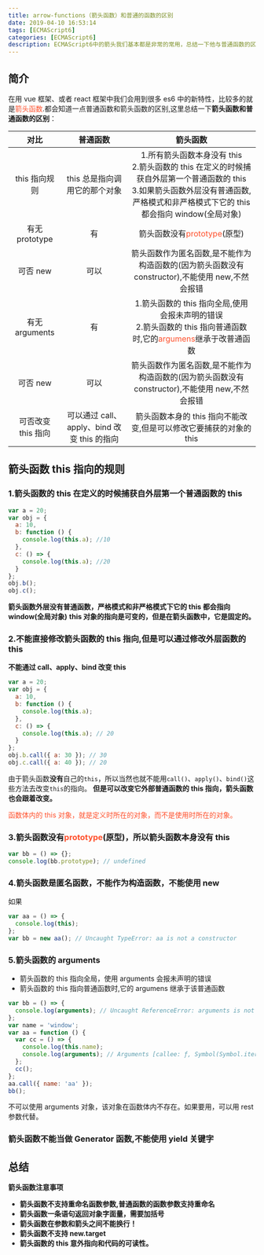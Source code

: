 ```yaml
---
title: arrow-functions（箭头函数）和普通的函数的区别
date: 2019-04-10 16:53:14
tags: [ECMAScript6]
categories: [ECMAScript6]
description: ECMAScript6中的箭头我们基本都是非常的常用，总结一下他与普通函数的区别和优点、确定。
---
```


## 简介

在用 vue 框架、或者 react 框架中我们会用到很多 es6 中的新特性，比较多的就是<font color="#ff502c">箭头函数</font>.都会知道一点普通函数和箭头函数的区别,这里总结一下**箭头函数和普通函数的区别**：

|        对比        |                  普通函数                   |                                                                                           箭头函数                                                                                            |
| :----------------: | :-----------------------------------------: | :-------------------------------------------------------------------------------------------------------------------------------------------------------------------------------------------: |
|   this 指向规则    |        this 总是指向调用它的那个对象        | 1.所有箭头函数本身没有 this </br>2.箭头函数的 this 在定义的时候捕获自外层第一个普通函数的 this </br> 3.如果箭头函数外层没有普通函数,严格模式和非严格模式下它的 this 都会指向 window(全局对象) |
|   有无 prototype   |                     有                      |                                                                   箭头函数没有<font color="#ff502c">prototype</font>(原型)                                                                    |
|      可否 new      |                    可以                     |                                                箭头函数作为匿名函数,是不能作为构造函数的(因为箭头函数没有 constructor),不能使用 new,不然会报错                                                |
|   有无 arguments   |                     有                      |                       1.箭头函数的 this 指向全局,使用会报未声明的错误 </br> 2.箭头函数的 this 指向普通函数时,它的<font color="#ff502c">argumens</font>继承于改普通函数                        |
|      可否 new      |                    可以                     |                                                箭头函数作为匿名函数,是不能作为构造函数的(因为箭头函数没有 constructor),不能使用 new,不然会报错                                                |
| 可否改变 this 指向 | 可以通过 call、apply、bind 改变 this 的指向 |                                                              箭头函数本身的 this 指向不能改变,但是可以修改它要捕获的对象的 this                                                               |

## 箭头函数 this 指向的规则

### 1.箭头函数的 this 在定义的时候捕获自外层第一个普通函数的 this

```javascript
var a = 20;
var obj = {
  a: 10,
  b: function () {
    console.log(this.a); //10
  },
  c: () => {
    console.log(this.a); //20
  }
};
obj.b();
obj.c();
```

**箭头函数外层没有普通函数，严格模式和非严格模式下它的 this 都会指向 window(全局对象)**
**this 对象的指向是可变的，但是在箭头函数中，它是固定的。**

### 2.不能直接修改箭头函数的 this 指向,但是可以通过修改外层函数的 this

**不能通过 call、apply、bind 改变 this**

```javascript
var a = 20;
var obj = {
  a: 10,
  b: function () {
    console.log(this.a);
  },
  c: () => {
    console.log(this.a); // 20
  }
};
obj.b.call({ a: 30 }); // 30
obj.c.call({ a: 40 }); // 20
```

由于箭头函数**没有**自己的`this`，所以当然也就不能用`call()`、`apply()`、`bind()`这些方法去改变`this`的指向。
**但是可以改变它外部普通函数的 this 指向，箭头函数也会跟着改变。**

<font color="#ff502c">函数体内的 this 对象，就是定义时所在的对象，而不是使用时所在的对象。</font>

### 3.箭头函数没有<font color="#ff502c">prototype</font>(原型)，所以箭头函数本身没有 this

```javascript
var bb = () => {};
console.log(bb.prototype); // undefined
```

### 4.箭头函数是匿名函数，不能作为构造函数，不能使用 new

如果

```javascript
var aa = () => {
  console.log(this);
};
var bb = new aa(); // Uncaught TypeError: aa is not a constructor
```

### 5.箭头函数的 arguments

- 箭头函数的 this 指向全局，使用 arguments 会报未声明的错误
- 箭头函数的 this 指向普通函数时,它的 argumens 继承于该普通函数

```javascript
var bb = () => {
  console.log(arguments); // Uncaught ReferenceError: arguments is not defined
};
var name = 'window';
var aa = function () {
  var cc = () => {
    console.log(this.name);
    console.log(arguments); // Arguments [callee: ƒ, Symbol(Symbol.iterator): ƒ]
  };
  cc();
};
aa.call({ name: 'aa' });
bb();
```

不可以使用 arguments 对象，该对象在函数体内不存在。如果要用，可以用 rest 参数代替。

### 箭头函数不能当做 Generator 函数,不能使用 yield 关键字

## 总结

**箭头函数注意事项**

- **箭头函数不支持重命名函数参数,普通函数的函数参数支持重命名**
- **箭头函数一条语句返回对象字面量，需要加括号**
- **箭头函数在参数和箭头之间不能换行！**
- **箭头函数不支持 new.target**
- **箭头函数的 this 意外指向和代码的可读性。**
